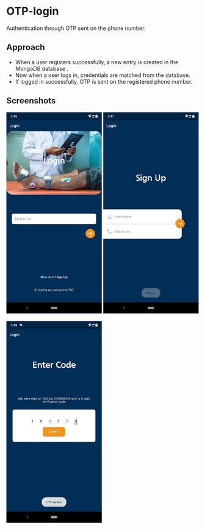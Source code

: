 # OTP-login
Authentication through OTP sent on the phone number.

## Approach
- When a user registers successfully, a new entry is created in the MongoDB database .
- Now when a user logs in, credentials are matched from the database.
- If logged in successfully, OTP is sent on the registered phone number.

## Screenshots

<img src="Images/Login.jpeg" width="250" />      <img src="Images/SignUp.jpeg" width="250" /> <br/> <br/>
<img src="Images/OTP.jpeg" width="250" /> <br/> <br/>
